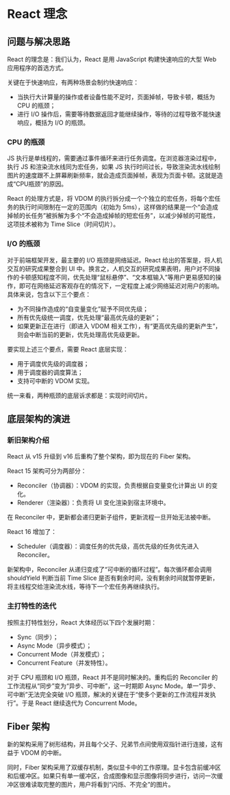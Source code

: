# React 理念

## 问题与解决思路

React 的理念是：我们认为，React 是用 JavaScript 构建快速响应的大型 Web 应用程序的首选方式。

关键在于快速响应，有两种场景会制约快速响应：

- 当执行大计算量的操作或者设备性能不足时，页面掉帧，导致卡顿，概括为 CPU 的瓶颈；
- 进行 I/O 操作后，需要等待数据返回才能继续操作，等待的过程导致不能快速响应，概括为 I/O 的瓶颈。

### CPU 的瓶颈

JS 执行是单线程的，需要通过事件循环来进行任务调度。在浏览器渲染过程中，执行 JS 和渲染流水线同为宏任务，如果 JS 执行时间过长，导致渲染流水线绘制图片的速度跟不上屏幕刷新频率，就会造成页面掉帧，表现为页面卡顿。这就是造成“CPU瓶颈”的原因。

React 的处理方式是，将 VDOM 的执行拆分成一个个独立的宏任务，将每个宏任务的执行时间限制在一定的范围内（初始为 5ms），这样做的结果是一个“会造成掉帧的长任务”被拆解为多个“不会造成掉帧的短宏任务”，以减少掉帧的可能性，这项技术被称为 Time Slice（时间切片）。

### I/O 的瓶颈

对于前端框架开发，最主要的 I/O 瓶颈是网络延迟。React 给出的答案是，将人机交互的研究成果整合到 UI 中。换言之，人机交互的研究成果表明，用户对不同操作的卡顿感知程度不同，优先处理“鼠标悬停”、“文本框输入”等用户更易感知的操作，即可在网络延迟客观存在的情况下，一定程度上减少网络延迟对用户的影响。具体来说，包含以下三个要点：

- 为不同操作造成的“自变量变化”赋予不同优先级；
- 所有优先级统一调度，优先处理“最高优先级的更新”；
- 如果更新正在进行（即进入 VDOM 相关工作），有“更高优先级的更新产生”，则会中断当前的更新，优先处理高优先级更新。

要实现上述三个要点，需要 React 底层实现：

- 用于调度优先级的调度器；
- 用于调度器的调度算法；
- 支持可中断的 VDOM 实现。

统一来看，两种瓶颈的底层诉求都是：实现时间切片。

## 底层架构的演进

### 新旧架构介绍

React 从 v15 升级到 v16 后重构了整个架构，即为现在的 Fiber 架构。

React 15 架构可分为两部分：

- Reconciler（协调器）：VDOM 的实现，负责根据自变量变化计算出 UI 的变化。
- Renderer（渲染器）：负责将 UI 变化渲染到宿主环境中。

在 Reconciler 中，更新都会递归更新子组件，更新流程一旦开始无法被中断。

React 16 增加了：

- Scheduler（调度器）：调度任务的优先级，高优先级的任务优先进入 Reconciler。

新架构中，Reconciler 从递归变成了“可中断的循环过程”。每次循环都会调用 shouldYield 判断当前 Time Slice 是否有剩余时间，没有剩余时间就暂停更新，将主线程交给渲染流水线，等待下一个宏任务再继续执行。

### 主打特性的迭代

按照主打特性划分，React 大体经历以下四个发展时期：

- Sync（同步）；
- Async Mode（异步模式）；
- Concurrent Mode（并发模式）；
- Concurrent Feature（并发特性）。

对于 CPU 瓶颈和 I/O 瓶颈，React 并不是同时解决的。重构后的 Reconciler 的工作流程从“同步”变为“异步、可中断”，这一时期即 Async Mode。单一“异步、可中断”无法完全突破 I/O 瓶颈，解决的关键在于“使多个更新的工作流程并发执行”。于是 React 继续迭代为 Concurrent Mode。

## Fiber 架构

新的架构采用了树形结构，并且每个父子、兄弟节点间使用双指针进行连接，这有益于 VDOM 的中断。

同时，Fiber 架构采用了双缓存机制，类似显卡中的工作原理。显卡包含前缓冲区和后缓冲区。如果只有单一缓冲区，合成图像和显示图像将同步进行，访问一次缓冲区很难读取完整的图片，用户将看到“闪烁、不完全”的图片。